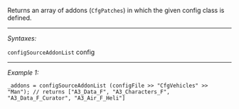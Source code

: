 Returns an array of addons (`CfgPatches`) in which the given config class is defined.


---
*Syntaxes:*

`configSourceAddonList` config

---
*Example 1:*

```sqf
_addons = configSourceAddonList (configFile >> "CfgVehicles" >> "Man"); // returns ["A3_Data_F", "A3_Characters_F", "A3_Data_F_Curator", "A3_Air_F_Heli"]
```